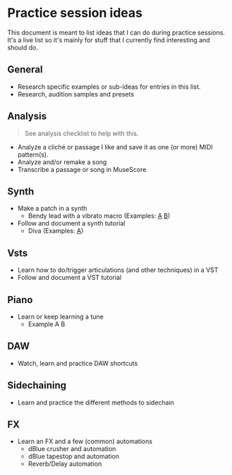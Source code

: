 # Practice session ideas
This document is meant to list ideas that I can do during practice sessions. It's a live list so it's mainly for stuff that I currently find interesting and should do.

## General
- Research specific examples or sub-ideas for entries in this list.
- Research, audition samples and presets

## Analysis
> See analysis checklist to help with this.

- Analyze a cliché or passage I like and save it as one (or more) MIDI pattern(s).
- Analyze and/or remake a song
- Transcribe a passage or song in MuseScore
 
## Synth
- Make a patch in a synth
  - Bendy lead with a vibrato macro (Examples: [A](#) [B](#))
- Follow and document a synth tutorial
  - Diva (Examples: [A](https://www.youtube.com/watch?v=2f0gBVX2zS4))

## Vsts
- Learn how to do/trigger articulations (and other techniques) in a VST
- Follow and document a VST tutorial

## Piano
- Learn or keep learning a tune
  - Example A B

## DAW
- Watch, learn and practice DAW shortcuts

## Sidechaining
- Learn and practice the different methods to sidechain

## FX
- Learn an FX and a few (common) automations
  - dBlue crusher and automation
  - dBlue tapestop and automation
  - Reverb/Delay automation
